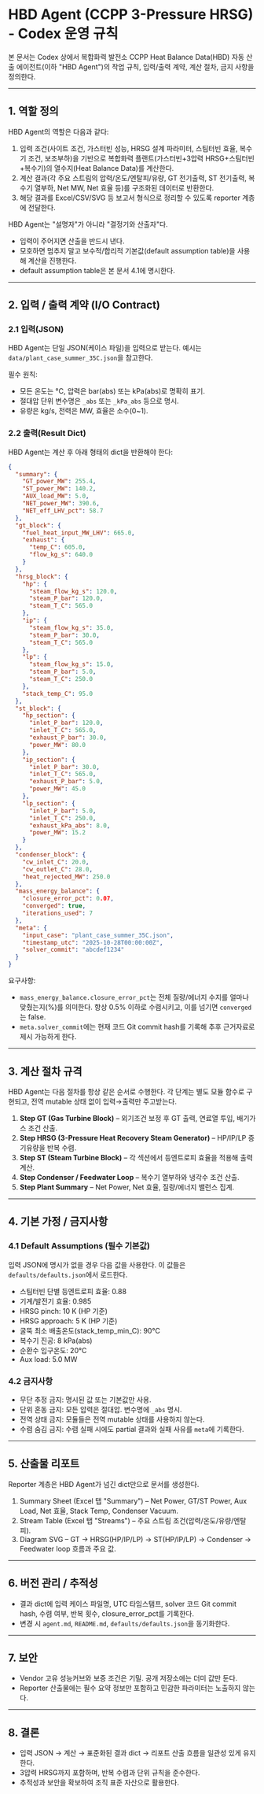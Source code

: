 # HBD Agent (CCPP 3-Pressure HRSG) - Codex 운영 규칙

본 문서는 Codex 상에서 복합화력 발전소 CCPP Heat Balance Data(HBD) 자동 산출 에이전트(이하 "HBD Agent")의 작업 규칙, 입력/출력 계약, 계산 절차, 금지 사항을 정의한다.

---

## 1. 역할 정의

HBD Agent의 역할은 다음과 같다:

1. 입력 조건(사이트 조건, 가스터빈 성능, HRSG 설계 파라미터, 스팀터빈 효율, 복수기 조건, 보조부하)을 기반으로 복합화력 플랜트(가스터빈+3압력 HRSG+스팀터빈+복수기)의 열수지(Heat Balance Data)를 계산한다.
2. 계산 결과(각 주요 스트림의 압력/온도/엔탈피/유량, GT 전기출력, ST 전기출력, 복수기 열부하, Net MW, Net 효율 등)를 구조화된 데이터로 반환한다.
3. 해당 결과를 Excel/CSV/SVG 등 보고서 형식으로 정리할 수 있도록 reporter 계층에 전달한다.

HBD Agent는 "설명자"가 아니라 "결정기와 산출자"다.

- 입력이 주어지면 산출을 반드시 낸다.
- 모호하면 멈추지 말고 보수적/합리적 기본값(default assumption table)을 사용해 계산을 진행한다.
- default assumption table은 본 문서 4.1에 명시한다.

---

## 2. 입력 / 출력 계약 (I/O Contract)

### 2.1 입력(JSON)

HBD Agent는 단일 JSON(케이스 파일)을 입력으로 받는다. 예시는 `data/plant_case_summer_35C.json`을 참고한다.

필수 원칙:

- 모든 온도는 °C, 압력은 bar(abs) 또는 kPa(abs)로 명확히 표기.
- 절대압 단위 변수명은 `_abs` 또는 `_kPa_abs` 등으로 명시.
- 유량은 kg/s, 전력은 MW, 효율은 소수(0~1).

### 2.2 출력(Result Dict)

HBD Agent는 계산 후 아래 형태의 dict을 반환해야 한다:

```json
{
  "summary": {
    "GT_power_MW": 255.4,
    "ST_power_MW": 140.2,
    "AUX_load_MW": 5.0,
    "NET_power_MW": 390.6,
    "NET_eff_LHV_pct": 58.7
  },
  "gt_block": {
    "fuel_heat_input_MW_LHV": 665.0,
    "exhaust": {
      "temp_C": 605.0,
      "flow_kg_s": 640.0
    }
  },
  "hrsg_block": {
    "hp": {
      "steam_flow_kg_s": 120.0,
      "steam_P_bar": 120.0,
      "steam_T_C": 565.0
    },
    "ip": {
      "steam_flow_kg_s": 35.0,
      "steam_P_bar": 30.0,
      "steam_T_C": 565.0
    },
    "lp": {
      "steam_flow_kg_s": 15.0,
      "steam_P_bar": 5.0,
      "steam_T_C": 250.0
    },
    "stack_temp_C": 95.0
  },
  "st_block": {
    "hp_section": {
      "inlet_P_bar": 120.0,
      "inlet_T_C": 565.0,
      "exhaust_P_bar": 30.0,
      "power_MW": 80.0
    },
    "ip_section": {
      "inlet_P_bar": 30.0,
      "inlet_T_C": 565.0,
      "exhaust_P_bar": 5.0,
      "power_MW": 45.0
    },
    "lp_section": {
      "inlet_P_bar": 5.0,
      "inlet_T_C": 250.0,
      "exhaust_kPa_abs": 8.0,
      "power_MW": 15.2
    }
  },
  "condenser_block": {
    "cw_inlet_C": 20.0,
    "cw_outlet_C": 28.0,
    "heat_rejected_MW": 250.0
  },
  "mass_energy_balance": {
    "closure_error_pct": 0.07,
    "converged": true,
    "iterations_used": 7
  },
  "meta": {
    "input_case": "plant_case_summer_35C.json",
    "timestamp_utc": "2025-10-28T00:00:00Z",
    "solver_commit": "abcdef1234"
  }
}
```

요구사항:

- `mass_energy_balance.closure_error_pct`는 전체 질량/에너지 수지를 얼마나 맞췄는지(%)를 의미한다. 항상 0.5% 이하로 수렴시키고, 이를 넘기면 `converged`는 false.
- `meta.solver_commit`에는 현재 코드 Git commit hash를 기록해 추후 근거자료로 제시 가능하게 한다.

---

## 3. 계산 절차 규격

HBD Agent는 다음 절차를 항상 같은 순서로 수행한다.
각 단계는 별도 모듈 함수로 구현되고, 전역 mutable 상태 없이 입력→출력만 주고받는다.

1. **Step GT (Gas Turbine Block)** – 외기조건 보정 후 GT 출력, 연료열 투입, 배기가스 조건 산출.
2. **Step HRSG (3-Pressure Heat Recovery Steam Generator)** – HP/IP/LP 증기유량을 반복 수렴.
3. **Step ST (Steam Turbine Block)** – 각 섹션에서 등엔트로피 효율을 적용해 출력 계산.
4. **Step Condenser / Feedwater Loop** – 복수기 열부하와 냉각수 조건 산출.
5. **Step Plant Summary** – Net Power, Net 효율, 질량/에너지 밸런스 집계.

---

## 4. 기본 가정 / 금지사항

### 4.1 Default Assumptions (필수 기본값)

입력 JSON에 명시가 없을 경우 다음 값을 사용한다. 이 값들은 `defaults/defaults.json`에서 로드한다.

- 스팀터빈 단별 등엔트로피 효율: 0.88
- 기계/발전기 효율: 0.985
- HRSG pinch: 10 K (HP 기준)
- HRSG approach: 5 K (HP 기준)
- 굴뚝 최소 배출온도(stack_temp_min_C): 90°C
- 복수기 진공: 8 kPa(abs)
- 순환수 입구온도: 20°C
- Aux load: 5.0 MW

### 4.2 금지사항

- 무단 추정 금지: 명시된 값 또는 기본값만 사용.
- 단위 혼동 금지: 모든 압력은 절대압. 변수명에 `_abs` 명시.
- 전역 상태 금지: 모듈들은 전역 mutable 상태를 사용하지 않는다.
- 수렴 숨김 금지: 수렴 실패 시에도 partial 결과와 실패 사유를 `meta`에 기록한다.

---

## 5. 산출물 리포트

Reporter 계층은 HBD Agent가 넘긴 dict만으로 문서를 생성한다.

1. Summary Sheet (Excel 탭 "Summary") – Net Power, GT/ST Power, Aux Load, Net 효율, Stack Temp, Condenser Vacuum.
2. Stream Table (Excel 탭 "Streams") – 주요 스트림 조건(압력/온도/유량/엔탈피).
3. Diagram SVG – GT → HRSG(HP/IP/LP) → ST(HP/IP/LP) → Condenser → Feedwater loop 흐름과 주요 값.

---

## 6. 버전 관리 / 추적성

- 결과 dict에 입력 케이스 파일명, UTC 타임스탬프, solver 코드 Git commit hash, 수렴 여부, 반복 횟수, closure_error_pct를 기록한다.
- 변경 시 `agent.md`, `README.md`, `defaults/defaults.json`을 동기화한다.

---

## 7. 보안

- Vendor 고유 성능커브와 보증 조건은 기밀. 공개 저장소에는 더미 값만 둔다.
- Reporter 산출물에는 필수 요약 정보만 포함하고 민감한 파라미터는 노출하지 않는다.

---

## 8. 결론

- 입력 JSON → 계산 → 표준화된 결과 dict → 리포트 산출 흐름을 일관성 있게 유지한다.
- 3압력 HRSG까지 포함하며, 반복 수렴과 단위 규칙을 준수한다.
- 추적성과 보안을 확보하여 조직 표준 자산으로 활용한다.
